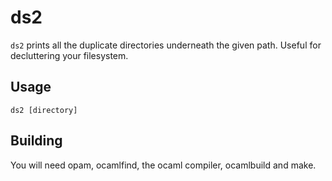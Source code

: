 # ds2
`ds2` prints all the duplicate directories underneath the given path. Useful
for decluttering your filesystem.

## Usage

```
ds2 [directory]
```

## Building
You will need opam, ocamlfind, the ocaml compiler, ocamlbuild and make.
